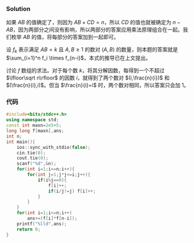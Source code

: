 ### Solution
如果 $AB$ 的值确定了，则因为 $AB+CD=n$，所以 $CD$ 的值也就被确定为 $n-AB$，因为两部分之间没有影响，所以两部分的答案应用乘法原理组合在一起。我们枚举 $AB$ 的值，将每部分的答案加到一起即可。

设 $f_k$ 表示满足 $AB=k$ 且 $A,B\ge1$ 的数对 $(A,B)$ 的数量，则本题的答案就是 $\sum_{i=1}^n f_i \times f_{n-i}$，本式的推导已在上文提出。

讨论 $f$ 数组的求法。对于每个数 $k$，将其分解因数，每得到一个不超过 $\lfloor\sqrt n\rfloor$ 的因数 $i$，就得到了两个数对 $(i,\frac{n}{i})$ 和 $(\frac{n}{i},i)$。但当 $\frac{n}{i}=i$ 时，两个数对相同，所以答案只会加 $1$。

### 代码
```cpp
#include<bits/stdc++.h>
using namespace std;
const int maxn=2e5+5;
long long f[maxn],ans;
int n;
int main(){
	ios::sync_with_stdio(false);
	cin.tie(0);
	cout.tie(0);
	scanf("%d",&n);
 	for(int i=1;i<=n;i++){
 		for(int j=1;j*j<=i;j++){
			if(i%j==0){
				f[i]++;
				if(i/j!=j) f[i]++;
			}
		}
	}
	for(int i=1;i<=n;i++)
		ans+=(f[i]*f[n-i]);
	printf("%lld",ans);
	return 0;
}
```